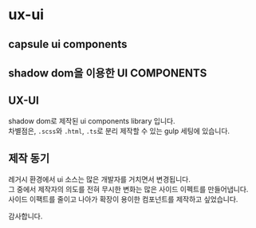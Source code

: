 # ux-ui
## capsule ui components
## shadow dom을 이용한 UI COMPONENTS

## UX-UI
shadow dom로 제작된 ui components library 입니다.  
차별점은, `.scss`와 `.html`, `.ts`로 분리 제작할 수 있는 gulp 세팅에 있습니다.  

## 제작 동기
레거시 환경에서 ui 소스는 많은 개발자를 거치면서 변경됩니다.  
그 중에서 제작자의 의도를 전혀 무시한 변화는 많은 사이드 이펙트를 만들어냅니다.  
사이드 이팩트를 줄이고 나아가 확장이 용이한 컴포넌트를 제작하고 싶었습니다.

감사합니다.

